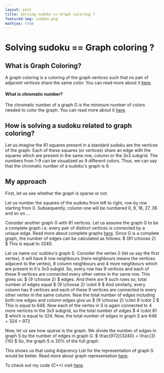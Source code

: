 ```yaml
---
layout: post
title: Solving sudoku == Graph coloring ?
featured-img: sudoku.png
mathjax: true
---
```

# Solving sudoku == Graph coloring ?

## What is Graph Coloring?

A graph coloring is a coloring of the graph vertices such that no pair of adjacent vertices share the same color. You can read more about it [here](https://www.geeksforgeeks.org/graph-coloring-applications/).

#### What is chromatic number?
The chromatic number of a graph G is the minimum number of colors needed to color the graph. You can read more about it [here](http://mathworld.wolfram.com/ChromaticNumber.html).

## How is solving a sudoku related to graph coloring?

Let us imagine the 81 squares present in a standard sudoku are the vertices of the graph. Each of these squares (or vertices) share an edge with the squares which are present in the same row, column or the 3x3 subgrid. The numbers from 1-9 can be visualized as 9 different colors. Thus, we can say that the chromatic number of a sudoku's graph is 9.

## My approach

First, let us see whether the graph is sparse or not.

Let us number the squares of the sudoku from left to right, row by row starting from 0. Subsequently, column one will be numbered 0, 9, 18, 27, 36 and so on ...

Consider another graph G with 81 vertices. Let us assume the graph G to be a complete graph i.e. every pair of distinct vertices is connected by a unique edge. Read more about complete graphs [here](https://en.wikipedia.org/wiki/Complete_graph).
Since G is a complete graph, the number of edges can be calculated as follows:
            $ {81 \choose 2} $
This is equal to 3240.

Let us name our sudoku's graph S. Consider the vertex 0 (let us say the first vertex), it will have 8 row neighbours (here neighbours means the vertices adjacent to the vertex), 8 column neighbours and 4 more neighbours which are present in it's 3x3 subgid.
So, every row has 9 vertices and each of these 9 vertices are connected every other vetrex in the same row. This gives us:
            $ {9 \choose 2} $
edges. And there are 9 such rows so, total number of edges equal
            $ {9 \choose 2} \cdot 9 $
And similarly, every column has 9 vertices and each of these 9 vertices are connected to every other vertex in the same column. Now the total number of edges including both row edges and column edges give us
            $ {9 \choose 2} \cdot 9 \cdot 2 $
This is equal to 648.
Now each of the vertex in S is again connected to 4 more vertices in the 3x3 subgrid, so the total number of edges
            $ 4 \cdot 81 $
which is equal to 324.
Now, the total number of edges in graph S are
             648 + 324 = 972

Now, let us see how sparse is the graph. We divide the number of edges in graph S by the number of edges in graph G.
            $ \frac{972}{3240} = \frac{3}{10} $
So, the graph S is 30% of the full graph.

This shows us that using Adjacency List for the representation of graph S would be better. Read more about graph representation [here](https://www.geeksforgeeks.org/graph-and-its-representations/).

To check out my code (C++) visit [here](https://github.com/swastishreya/solvingSudoku_graphColoring).
